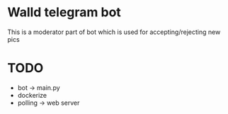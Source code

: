 # Walld telegram bot

This is a moderator part of bot which is used for 
accepting/rejecting new pics 




# TODO
- bot -> main.py
- dockerize
- polling -> web server

